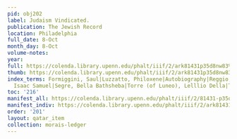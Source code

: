 ```yaml
---
pid: obj202
label: Judaism Vindicated.
publication: The Jewish Record
location: Philadelphia
full_date: 8-Oct
month_day: 8-Oct
volume-notes:
year:
full: https://colenda.library.upenn.edu/phalt/iiif/2/ark81431p35d8nw83%2FSHA256E-s7212228--a938eaaa43069473b498bb54049fbccc87fbcca9c606868e49b4586eb249f608.jpeg/full/3500,/0/default.jpg
thumb: https://colenda.library.upenn.edu/phalt/iiif/2/ark81431p35d8nw83%2FSHA256E-s7212228--a938eaaa43069473b498bb54049fbccc87fbcca9c606868e49b4586eb249f608.jpeg/full/!200,200/0/default.jpg
index_terms: Formiggini, Saul|Luzzatto, Philoxene|Autobiography|Reggio, Abraham|Reggio,
  Isaac Samuel|Segre, Bella Bathsheba|Torre (of Luneo), Lelllio Della|Trieste, Gabriel
toc: '216'
manifest_all: https://colenda.library.upenn.edu/phalt/iiif/2/81431-p35d8nw83/manifest
manifest_indiv: https://colenda.library.upenn.edu/phalt/iiif/2/ark81431p35d8nw83%2FSHA256E-s7212228--a938eaaa43069473b498bb54049fbccc87fbcca9c606868e49b4586eb249f608.jpeg
order: '201'
layout: qatar_item
collection: morais-ledger
---
```

